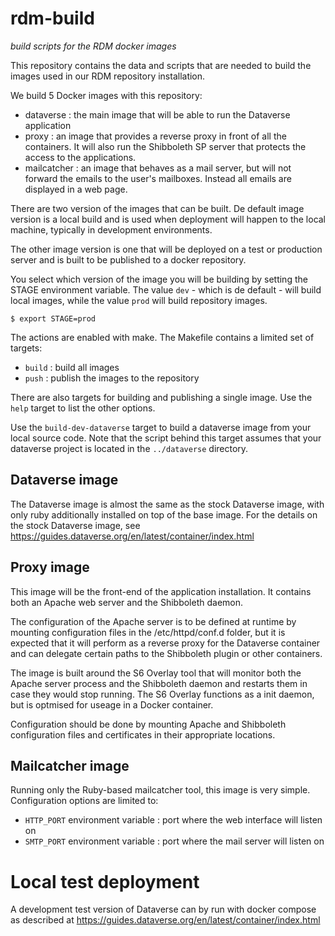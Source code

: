 # rdm-build
*build scripts for the RDM docker images*

This repository contains the data and scripts that are needed to build the images used in our RDM repository installation.

We build 5 Docker images with this repository:

- dataverse : the main image that will be able to run the Dataverse application
- proxy : an image that provides a reverse proxy in front of all the containers. It will also run the Shibboleth SP server that protects the access to the applications.
- mailcatcher : an image that behaves as a mail server, but will not forward the emails to the user's mailboxes. Instead all emails are displayed in a web page.

There are two version of the images that can be built. De default image version is a local build and is used when deployment will happen to the local machine, typically in development environments.

The other image version is one that will be deployed on a test or production server and is built to be published to a docker repository.

You select which version of the image you will be building by setting the STAGE environment variable. The value `dev` - which is de default - will build local images, while the value `prod` will build repository images.

```
$ export STAGE=prod
```

The actions are enabled with make. The Makefile contains a limited set of targets:

- `build` : build all images
- `push` : publish the images to the repository

There are also targets for building and publishing a single image. Use the `help` target to list the other options.

Use the `build-dev-dataverse` target to build a dataverse image from your local source code. Note that the script behind this target assumes that your dataverse project is located in the `../dataverse` directory.

## Dataverse image

The Dataverse image is almost the same as the stock Dataverse image, with only ruby additionally installed on top of the base image. For the details on the stock Dataverse image, see https://guides.dataverse.org/en/latest/container/index.html

## Proxy image

This image will be the front-end of the application installation. It contains both an Apache web server and the Shibboleth daemon.

The configuration of the Apache server is to be defined at runtime by mounting configuration files in the /etc/httpd/conf.d folder, but it is expected that it will perform as a reverse proxy for the Dataverse container and can delegate certain paths to the Shibboleth plugin or other containers.

The image is built around the S6 Overlay tool that will monitor both the Apache server process and the Shibboleth daemon and restarts them in case they would stop running. The S6 Overlay functions as a init daemon, but is optmised for useage in a Docker container.

Configuration should be done by mounting Apache and Shibboleth configuration files and certificates in their appropriate locations.

## Mailcatcher image

Running only the Ruby-based mailcatcher tool, this image is very simple. Configuration options are limited to:

- `HTTP_PORT` environment variable : port where the web interface will listen on
- `SMTP_PORT` environment variable : port where the mail server will listen on

# Local test deployment

A development test version of Dataverse can by run with docker compose as described at https://guides.dataverse.org/en/latest/container/index.html
